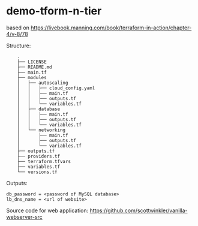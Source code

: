 # demo-tform-n-tier

based on https://livebook.manning.com/book/terraform-in-action/chapter-4/v-8/78

Structure:

```
    .
    ├── LICENSE
    ├── README.md
    ├── main.tf
    ├── modules
    │   ├── autoscaling
    │   │   ├── cloud_config.yaml
    │   │   ├── main.tf
    │   │   ├── outputs.tf
    │   │   └── variables.tf
    │   ├── database
    │   │   ├── main.tf
    │   │   ├── outputs.tf
    │   │   └── variables.tf
    │   └── networking
    │       ├── main.tf
    │       ├── outputs.tf
    │       └── variables.tf
    ├── outputs.tf
    ├── providers.tf
    ├── terraform.tfvars
    ├── variables.tf
    └── versions.tf
```

Outputs:

    db_password = <password of MySQL database>
    lb_dns_name = <url of website>


Source code for web application:
     https://github.com/scottwinkler/vanilla-webserver-src